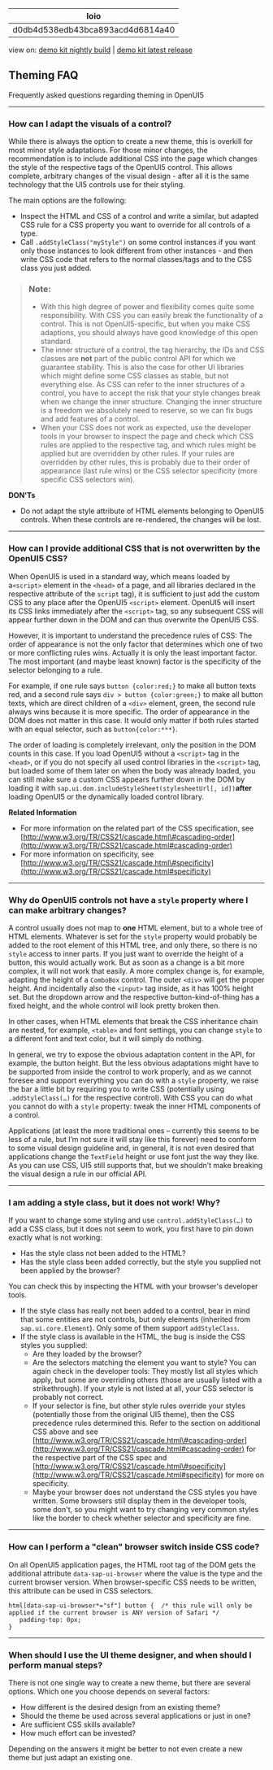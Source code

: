 <!-- loiod0db4d538edb43bca893acd4d6814a40 -->

| loio |
| -----|
| d0db4d538edb43bca893acd4d6814a40 |

<div id="loio">

view on: [demo kit nightly build](https://openui5nightly.hana.ondemand.com/#/topic/d0db4d538edb43bca893acd4d6814a40) | [demo kit latest release](https://openui5.hana.ondemand.com/#/topic/d0db4d538edb43bca893acd4d6814a40)</div>

## Theming FAQ

Frequently asked questions regarding theming in OpenUI5

***

### How can I adapt the visuals of a control?

While there is always the option to create a new theme, this is overkill for most minor style adaptations. For those minor changes, the recommendation is to include additional CSS into the page which changes the style of the respective tags of the OpenUI5 control. This allows complete, arbitrary changes of the visual design - after all it is the same technology that the UI5 controls use for their styling.

The main options are the following:

-   Inspect the HTML and CSS of a control and write a similar, but adapted CSS rule for a CSS property you want to override for all controls of a type.
-   Call `.addStyleClass("myStyle")` on some control instances if you want only those instances to look different from other instances - and then write CSS code that refers to the normal classes/tags and to the CSS class you just added.

> ### Note:  
> -   With this high degree of power and flexibility comes quite some responsibility. With CSS you can easily break the functionality of a control. This is not OpenUI5-specific, but when you make CSS adaptions, you should always have good knowledge of this open standard.
> -   The inner structure of a control, the tag hierarchy, the IDs and CSS classes are **not** part of the public control API for which we guarantee stability. This is also the case for other UI libraries which might define some CSS classes as stable, but not everything else. As CSS can refer to the inner structures of a control, you have to accept the risk that your style changes break when we change the inner structure. Changing the inner structure is a freedom we absolutely need to reserve, so we can fix bugs and add features of a control.
> -   When your CSS does not work as expected, use the developer tools in your browser to inspect the page and check which CSS rules are applied to the respective tag, and which rules might be applied but are overridden by other rules. If your rules are overridden by other rules, this is probably due to their order of appearance \(last rule wins\) or the CSS selector specificity \(more specific CSS selectors win\).

**DON'Ts**

-   Do not adapt the style attribute of HTML elements belonging to OpenUI5 controls. When these controls are re-rendered, the changes will be lost.

***

<a name="loiod0db4d538edb43bca893acd4d6814a40__section_mwg_rvd_nbb"/>

### How can I provide additional CSS that is not overwritten by the OpenUI5 CSS?

When OpenUI5 is used in a standard way, which means loaded by a`<script>` element in the `<head>` of a page, and all libraries declared in the respective attribute of the `script` tag\), it is sufficient to just add the custom CSS to any place after the OpenUI5 `<script>` element. OpenUI5 will insert its CSS links immediately after the `<script>` tag, so any subsequent CSS will appear further down in the DOM and can thus overwrite the OpenUI5 CSS.

However, it is important to understand the precedence rules of CSS: The order of appearance is not the only factor that determines which one of two or more conflicting rules wins. Actually it is only the least important factor. The most important \(and maybe least known\) factor is the specificity of the selector belonging to a rule.

For example, if one rule says `button {color:red;}` to make all button texts red, and a second rule says `div > button {color:green;}` to make all button texts, which are direct children of a `<div>` element, green, the second rule always wins because it is more specific. The order of appearance in the DOM does not matter in this case. It would only matter if both rules started with an equal selector, such as `button{color:***}`.

The order of loading is completely irrelevant, only the position in the DOM counts in this case. If you load OpenUI5 without a `<script>` tag in the `<head>`, or if you do not specify all used control libraries in the `<script>` tag, but loaded some of them later on when the body was already loaded, you can still make sure a custom CSS appears further down in the DOM by loading it with `sap.ui.dom.includeStyleSheet(stylesheetUrl[, id])`**after** loading OpenUI5 or the dynamically loaded control library.

**Related Information**

-   For more information on the related part of the CSS specification, see [http://www.w3.org/TR/CSS21/cascade.html\#cascading-order](http://www.w3.org/TR/CSS21/cascade.html#cascading-order)
-   For more information on specificity, see [http://www.w3.org/TR/CSS21/cascade.html\#specificity](http://www.w3.org/TR/CSS21/cascade.html#specificity) 

***

### Why do OpenUI5 controls not have a `style` property where I can make arbitrary changes?

A control usually does not map to **one** HTML element, but to a whole tree of HTML elements. Whatever is set for the `style` property would probably be added to the root element of this HTML tree, and only there, so there is no `style` access to inner parts. If you just want to override the height of a button, this would actually work. But as soon as a change is a bit more complex, it will not work that easily. A more complex change is, for example, adapting the height of a `ComboBox` control. The outer `<div>` will get the proper height. And incidentally also the `<input>` tag inside, as it has 100% height set. But the dropdown arrow and the respective button-kind-of-thing has a fixed height, and the whole control will look pretty broken then.

In other cases, when HTML elements that break the CSS inheritance chain are nested, for example, `<table>` and font settings, you can change `style` to a different font and text color, but it will simply do nothing.

In general, we try to expose the obvious adaptation content in the API, for example, the button height. But the less obvious adaptations might have to be supported from inside the control to work properly, and as we cannot foresee and support everything you can do with a `style` property, we raise the bar a little bit by requiring you to write CSS \(potentially using `.addStyleClass(…)` for the respective control\). With CSS you can do what you cannot do with a `style` property: tweak the inner HTML components of a control.

Applications \(at least the more traditional ones – currently this seems to be less of a rule, but I’m not sure it will stay like this forever\) need to conform to some visual design guideline and, in general, it is not even desired that applications change the `TextField` height or use font just the way they like. As you can use CSS, UI5 still supports that, but we shouldn’t make breaking the visual design a rule in our official API.

***

### I am adding a style class, but it does not work! Why?

If you want to change some styling and use `control.addStyleClass(…)` to add a CSS class, but it does not seem to work, you first have to pin down exactly what is not working:

-   Has the style class not been added to the HTML?
-   Has the style class been added correctly, but the style you supplied not been applied by the browser?

You can check this by inspecting the HTML with your browser's developer tools.

-   If the style class has really not been added to a control, bear in mind that some entities are not controls, but only elements \(inherited from `sap.ui.core.Element`\). Only some of them support `addStyleClass`.
-   If the style class is available in the HTML, the bug is inside the CSS styles you supplied:
    -   Are they loaded by the browser?
    -   Are the selectors matching the element you want to style? You can again check in the developer tools: They mostly list all styles which apply, but some are overriding others \(those are usually listed with a strikethrough\). If your style is not listed at all, your CSS selector is probably not correct.
    -   If your selector is fine, but other style rules override your styles \(potentially those from the original UI5 theme\), then the CSS precedence rules determined this. Refer to the section on additional CSS above and see [http://www.w3.org/TR/CSS21/cascade.html\#cascading-order](http://www.w3.org/TR/CSS21/cascade.html#cascading-order) for the respective part of the CSS spec and [http://www.w3.org/TR/CSS21/cascade.html\#specificity](http://www.w3.org/TR/CSS21/cascade.html#specificity) for more on specificity.
    -   Maybe your browser does not understand the CSS styles you have written. Some browsers still display them in the developer tools, some don't, so you might want to try changing very common styles like the border to check whether selector and specificity are fine.

***

<a name="loiod0db4d538edb43bca893acd4d6814a40__section_opb_ccz_3bb"/>

### How can I perform a "clean" browser switch inside CSS code?

On all OpenUI5 application pages, the HTML root tag of the DOM gets the additional attribute `data-sap-ui-browser` where the value is the type and the current browser version. When browser-specific CSS needs to be written, this attribute can be used in CSS selectors.

```
html[data-sap-ui-browser*="sf"] button {  /* this rule will only be applied if the current browser is ANY version of Safari */
   padding-top: 0px;
}

```

***

### When should I use the UI theme designer, and when should I perform manual steps?

There is not one single way to create a new theme, but there are several options. Which one you choose depends on several factors:

-   How different is the desired design from an existing theme?
-   Should the theme be used across several applications or just in one?
-   Are sufficient CSS skills available?
-   How much effort can be invested?

Depending on the answers it might be better to not even create a new theme but just adapt an existing one.

